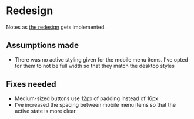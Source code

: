 # Redesign

Notes as [the redesign](https://github.com/joemasilotti/railsdevs.com/milestone/5) gets implemented.

## Assumptions made

* There was no active styling given for the mobile menu items. I've opted for them to not be full width so that they match the desktop styles

## Fixes needed

* Medium-sized buttons use 12px of padding instead of 16px
* I've increased the spacing between mobile menu items so that the active state is more clear
